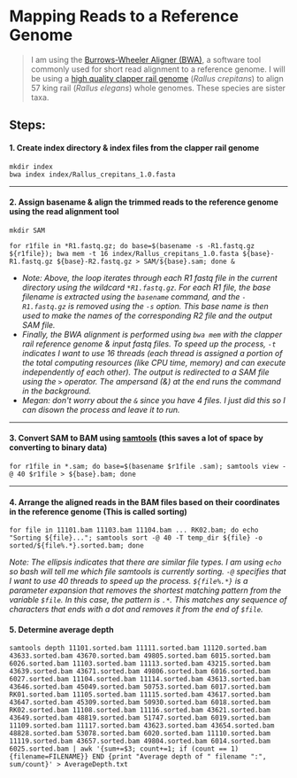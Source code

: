 # Mapping Reads to a Reference Genome
> I am using the [Burrows-Wheeler Aligner (BWA)](https://github.com/lh3/bwa), a software tool commonly used for short read alignment to a reference genome. I will be using a [high quality clapper rail genome](https://figshare.com/articles/dataset/A_high_quality_de_novo_genome_assembly_for_Clapper_Rail_Rallus_crepitans_/21983261) (*Rallus crepitans*) to align 57 king rail (*Rallus elegans*) whole genomes. These species are sister taxa. 


## Steps:

#### 1. Create index directory & index files from the clapper rail genome
```
mkdir index
bwa index index/Rallus_crepitans_1.0.fasta
```
---
#### 2. Assign basename & align the trimmed reads to the reference genome using the read alignment tool
```
mkdir SAM
```
```
for r1file in *R1.fastq.gz; do base=$(basename -s -R1.fastq.gz ${r1file}); bwa mem -t 16 index/Rallus_crepitans_1.0.fasta ${base}-R1.fastq.gz ${base}-R2.fastq.gz > SAM/${base}.sam; done &
```
- *Note: Above, the loop iterates through each R1 fastq file in the current directory using the wildcard `*R1.fastq.gz`. For each R1 file, the base filename is extracted using the `basename` command, and the `-R1.fastq.gz` is removed using the `-s` option. This base name is then used to make the names of the corresponding R2 file and the output SAM file.*
- *Finally, the BWA alignment is performed using `bwa mem` with the clapper rail reference genome & input fastq files. To speed up the process, `-t` indicates I want to use 16 threads (each thread is assigned a portion of the total computing resources (like CPU time, memory) and can execute independently of each other). The output is redirected to a SAM file using the `>` operator. The ampersand (&) at the end runs the command in the background.*
- *Megan: don't worry about the `&` since you have 4  files. I just did this so I can disown the process and leave it to run.*

---
#### 3. Convert SAM to BAM using [samtools](https://github.com/samtools/samtools) (this saves a lot of space by converting to binary data)
```
for r1file in *.sam; do base=$(basename $r1file .sam); samtools view -@ 40 $r1file > ${base}.bam; done
```
---
#### 4. Arrange the aligned reads in the BAM files based on their coordinates in the reference genome (This is called sorting)
```
for file in 11101.bam 11103.bam 11104.bam ... RK02.bam; do echo "Sorting ${file}..."; samtools sort -@ 40 -T temp_dir ${file} -o sorted/${file%.*}.sorted.bam; done
```
*Note: The ellipsis indicates that there are similar file types. I am using `echo` so bash will tell me which file samtools is currently sorting. `-@` specifies that I want to use 40 threads to speed up the process. `${file%.*}` is a parameter expansion that removes the shortest matching pattern from the variable `$file`. In this case, the pattern is `.*`. This matches any sequence of characters that ends with a dot and removes it from the end of `$file`.* 
 
#### 5. Determine average depth
```
samtools depth 11101.sorted.bam 11111.sorted.bam 11120.sorted.bam 43633.sorted.bam 43670.sorted.bam 49805.sorted.bam 6015.sorted.bam 6026.sorted.bam 11103.sorted.bam 11113.sorted.bam 43215.sorted.bam 43639.sorted.bam 43671.sorted.bam 49806.sorted.bam 6016.sorted.bam 6027.sorted.bam 11104.sorted.bam 11114.sorted.bam 43613.sorted.bam 43646.sorted.bam 45049.sorted.bam 50753.sorted.bam 6017.sorted.bam RK01.sorted.bam 11105.sorted.bam 11115.sorted.bam 43617.sorted.bam 43647.sorted.bam 45309.sorted.bam 50930.sorted.bam 6018.sorted.bam RK02.sorted.bam 11108.sorted.bam 11116.sorted.bam 43621.sorted.bam 43649.sorted.bam 48819.sorted.bam 51747.sorted.bam 6019.sorted.bam 11109.sorted.bam 11117.sorted.bam 43623.sorted.bam 43654.sorted.bam 48828.sorted.bam 53078.sorted.bam 6020.sorted.bam 11110.sorted.bam 11119.sorted.bam 43657.sorted.bam 49804.sorted.bam 6014.sorted.bam 6025.sorted.bam | awk '{sum+=$3; count+=1; if (count == 1) {filename=FILENAME}} END {print "Average depth of " filename ":", sum/count}' > AverageDepth.txt
```

